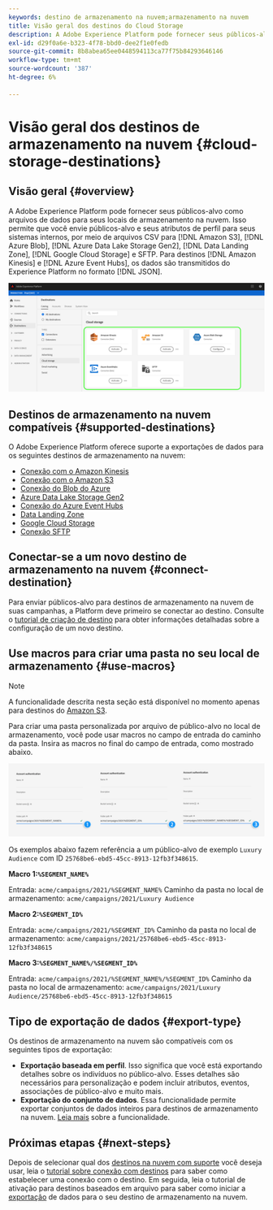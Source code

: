 ```yaml
---
keywords: destino de armazenamento na nuvem;armazenamento na nuvem
title: Visão geral dos destinos do Cloud Storage
description: A Adobe Experience Platform pode fornecer seus públicos-alvo como arquivos de dados para seus locais de armazenamento na nuvem do Amazon S3, AWS Kinesis, Azure Event Hubs ou SFTP.
exl-id: d29f0a6e-b323-4f78-bbd0-dee2f1e0fedb
source-git-commit: 8b8abea65ee0448594113ca77f75b84293646146
workflow-type: tm+mt
source-wordcount: '387'
ht-degree: 6%

---
```


# Visão geral dos destinos de armazenamento na nuvem {#cloud-storage-destinations}

## Visão geral {#overview}

A Adobe Experience Platform pode fornecer seus públicos-alvo como arquivos de dados para seus locais de armazenamento na nuvem. Isso permite que você envie públicos-alvo e seus atributos de perfil para seus sistemas internos, por meio de arquivos CSV para [!DNL Amazon S3], [!DNL Azure Blob], [!DNL Azure Data Lake Storage Gen2], [!DNL Data Landing Zone], [!DNL Google Cloud Storage] e SFTP. Para destinos [!DNL Amazon Kinesis] e [!DNL Azure Event Hubs], os dados são transmitidos do Experience Platform no formato [!DNL JSON].

![Destinos de armazenamento na nuvem do Adobe](../../assets/catalog/cloud-storage/cloud-storage-destinations.png)

## Destinos de armazenamento na nuvem compatíveis {#supported-destinations}

O Adobe Experience Platform oferece suporte a exportações de dados para os seguintes destinos de armazenamento na nuvem:

* [Conexão com o Amazon Kinesis](amazon-kinesis.md)
* [Conexão com o Amazon S3](amazon-s3.md)
* [Conexão do Blob do Azure](azure-blob.md)
* [Azure Data Lake Storage Gen2](adls-gen2.md)
* [Conexão do Azure Event Hubs](azure-event-hubs.md)
* [Data Landing Zone](data-landing-zone.md)
* [Google Cloud Storage](google-cloud-storage.md)
* [Conexão SFTP](sftp.md)

## Conectar-se a um novo destino de armazenamento na nuvem {#connect-destination}

Para enviar públicos-alvo para destinos de armazenamento na nuvem de suas campanhas, a Platform deve primeiro se conectar ao destino. Consulte o [tutorial de criação de destino](../../ui/connect-destination.md) para obter informações detalhadas sobre a configuração de um novo destino.


## Use macros para criar uma pasta no seu local de armazenamento {#use-macros}

>[!NOTE]
>
> A funcionalidade descrita nesta seção está disponível no momento apenas para destinos do [Amazon S3](amazon-s3.md).

Para criar uma pasta personalizada por arquivo de público-alvo no local de armazenamento, você pode usar macros no campo de entrada do caminho da pasta. Insira as macros no final do campo de entrada, como mostrado abaixo.

![Como usar macros para criar uma pasta em seu armazenamento](../../assets/catalog/cloud-storage/workflow/macros-folder-path.png)

Os exemplos abaixo fazem referência a um público-alvo de exemplo `Luxury Audience` com ID `25768be6-ebd5-45cc-8913-12fb3f348615`.

**Macro 1:`%SEGMENT_NAME%`**

Entrada: `acme/campaigns/2021/%SEGMENT_NAME%`
Caminho da pasta no local de armazenamento: `acme/campaigns/2021/Luxury Audience`

**Macro 2:`%SEGMENT_ID%`**

Entrada: `acme/campaigns/2021/%SEGMENT_ID%`
Caminho da pasta no local de armazenamento: `acme/campaigns/2021/25768be6-ebd5-45cc-8913-12fb3f348615`

**Macro 3:`%SEGMENT_NAME%/%SEGMENT_ID%`**

Entrada: `acme/campaigns/2021/%SEGMENT_NAME%/%SEGMENT_ID%`
Caminho da pasta no local de armazenamento: `acme/campaigns/2021/Luxury Audience/25768be6-ebd5-45cc-8913-12fb3f348615`

## Tipo de exportação de dados {#export-type}

Os destinos de armazenamento na nuvem são compatíveis com os seguintes tipos de exportação:
* **Exportação baseada em perfil**. Isso significa que você está exportando detalhes sobre os indivíduos no público-alvo. Esses detalhes são necessários para personalização e podem incluir atributos, eventos, associações de público-alvo e muito mais.
* **Exportação do conjunto de dados**. Essa funcionalidade permite exportar conjuntos de dados inteiros para destinos de armazenamento na nuvem. [Leia mais](/help/destinations/ui/export-datasets.md) sobre a funcionalidade.

## Próximas etapas {#next-steps}

Depois de selecionar qual dos [destinos na nuvem com suporte](#supported-destinations) você deseja usar, leia o [tutorial sobre conexão com destinos](/help/destinations/ui/connect-destination.md) para saber como estabelecer uma conexão com o destino. Em seguida, leia o tutorial de ativação para destinos baseados em arquivo para saber como iniciar a [exportação](/help/destinations/ui/activate-batch-profile-destinations.md) de dados para o seu destino de armazenamento na nuvem.
